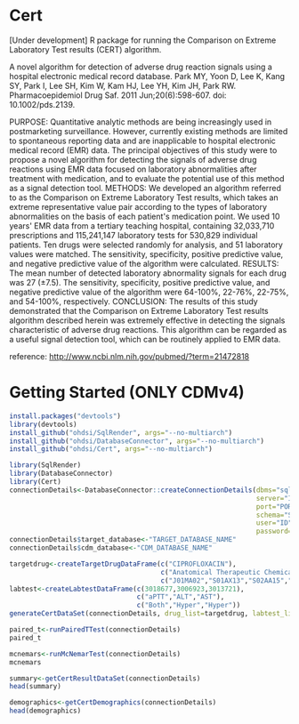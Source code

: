 # Cert
[Under development] R package for running the Comparison on Extreme Laboratory Test results (CERT) algorithm.


A novel algorithm for detection of adverse drug reaction signals using a hospital electronic medical record database. Park MY, Yoon D, Lee K, Kang SY, Park I, Lee SH, Kim W, Kam HJ, Lee YH, Kim JH, Park RW. Pharmacoepidemiol Drug Saf. 2011 Jun;20(6):598-607. doi: 10.1002/pds.2139.

PURPOSE: Quantitative analytic methods are being increasingly used in postmarketing surveillance. However, currently existing methods are limited to spontaneous reporting data and are inapplicable to hospital electronic medical record (EMR) data. The principal objectives of this study were to propose a novel algorithm for detecting the signals of adverse drug reactions using EMR data focused on laboratory abnormalities after treatment with medication, and to evaluate the potential use of this method as a signal detection tool.
METHODS: We developed an algorithm referred to as the Comparison on Extreme Laboratory Test results, which takes an extreme representative value pair according to the types of laboratory abnormalities on the basis of each patient's medication point. We used 10 years' EMR data from a tertiary teaching hospital, containing 32,033,710 prescriptions and 115,241,147 laboratory tests for 530,829 individual patients. Ten drugs were selected randomly for analysis, and 51 laboratory values were matched. The sensitivity, specificity, positive predictive value, and negative predictive value of the algorithm were calculated.
RESULTS: The mean number of detected laboratory abnormality signals for each drug was 27 (±7.5). The sensitivity, specificity, positive predictive value, and negative predictive value of the algorithm were 64-100%, 22-76%, 22-75%, and 54-100%, respectively.
CONCLUSION: The results of this study demonstrated that the Comparison on Extreme Laboratory Test results algorithm described herein was extremely effective in detecting the signals characteristic of adverse drug reactions. This algorithm can be regarded as a useful signal detection tool, which can be routinely applied to EMR data.

reference: http://www.ncbi.nlm.nih.gov/pubmed/?term=21472818

Getting Started (ONLY CDMv4)
===============
```r
install.packages("devtools")
library(devtools)
install_github("ohdsi/SqlRender", args="--no-multiarch")
install_github("ohdsi/DatabaseConnector", args="--no-multiarch")
install_github("ohdsi/Cert", args="--no-multiarch")

library(SqlRender)
library(DatabaseConnector)
library(Cert)
connectionDetails<-DatabaseConnector::createConnectionDetails(dbms="sql server",
                                                              server="IP",
                                                              port="PORT",
                                                              schema="SCHEMA",
                                                              user="ID",
                                                              password="PW")
connectionDetails$target_database<-"TARGET_DATABASE_NAME"
connectionDetails$cdm_database<-"CDM_DATABASE_NAME"

targetdrug<-createTargetDrugDataFrame(c("CIPROFLOXACIN"),
                                      c("Anatomical Therapeutic Chemical Classification"),
                                      c("J01MA02","S01AX13","S02AA15","S03AA07"))
labtest<-createLabtestDataFrame(c(3018677,3006923,3013721),
                                c("aPTT","ALT","AST"),
                                c("Both","Hyper","Hyper"))
generateCertDataSet(connectionDetails, drug_list=targetdrug, labtest_list=labtest)

paired_t<-runPairedTTest(connectionDetails)
paired_t

mcnemars<-runMcNemarTest(connectionDetails)
mcnemars

summary<-getCertResultDataSet(connectionDetails)
head(summary)

demographics<-getCertDemographics(connectionDetails)
head(demographics)
```


